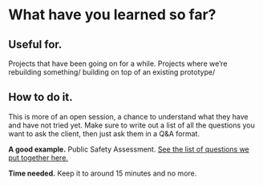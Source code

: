 # What have you learned so far?

## Useful for.

Projects that have been going on for a while. Projects where we’re rebuilding something/ building on top of an existing prototype/

## How to do it.

This is more of an open session, a chance to understand what they have and have not tried yet. Make sure to write out a list of all the questions you want to ask the client, then just ask them in a Q&A format.

**A good example.** Public Safety Assessment. [See the list of questions we put together here.](https://docs.google.com/document/d/1A_7hgCwA2M679u4fD9BtXgUEDmY28Ep8FLBgCIGwYZ4/edit#heading=h.3dy6vkm)

**Time needed.** Keep it to around 15 minutes and no more.

